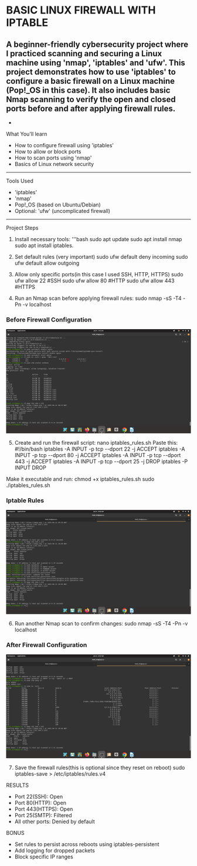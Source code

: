 # BASIC LINUX FIREWALL WITH IPTABLE

A beginner-friendly cybersecurity project where I practiced scanning and securing a Linux machine using 'nmap', 'iptables' and 'ufw'. This project demonstrates how to use 'iptables' to configure a basic firewall on a Linux machine (Pop!_OS in this case). It also includes basic Nmap scanning to verify the open and closed ports before and after applying firewall rules.
 --
-
What You'll learn

- How to configure firewall using 'iptables'
- How to allow or block ports
- How to scan ports using 'nmap'
- Basics of Linux network security
 ---

Tools Used
- 'iptables'
- 'nmap'
- Pop!_OS (based on Ubuntu/Debian)
- Optional: 'ufw' (uncomplicated firewall)

 ---
Project Steps
1. Install necessary tools:
'''bash
sudo apt update
sudo apt install nmap 
sudo apt install iptables.

2. Set default rules (very important)
sudo ufw default deny incoming
sudo ufw default allow outgoing

3. Allow only specific ports(in this case I used SSH, HTTP, HTTPS)
sudo ufw allow 22 #SSH
sudo ufw allow 80 #HTTP
sudo ufw allow 443 #HTTPS

4. Run an Nmap scan before applying firewall rules:
sudo nmap -sS -T4 -Pn -v localhost
### Before Firewall Configuration

![Before Firewall](./before-nmap.png)

5. Create and run the firewall script:
nano iptables_rules.sh
Paste this:
#!/bin/bash
iptables -A INPUT -p tcp --dport 22 -j ACCEPT
iptables -A INPUT -p tcp --dport 80 -j ACCEPT
iptables -A INPUT -p tcp --dport 443 -j ACCEPT
iptables -A INPUT -p tcp --dport 25 -j DROP
iptables -P INPUT DROP

Make it executable and run:
chmod +x iptables_rules.sh
sudo ./iptables_rules.sh

### Iptable Rules

![Iptables rules](./iptables-rules-script.png)

6. Run another Nmap scan to confirm changes:
sudo nmap -sS -T4 -Pn -v localhost

### After Firewall Configuration

![After Firewalll](./after-nmap.png)

7. Save the firewall rules(this is optional since they reset on reboot)
sudo iptables-save > /etc/iptables/rules.v4

 RESULTS
- Port 22(SSH): Open
- Port 80(HTTP): Open
- Port 443(HTTPS): Open
- Port 25(SMTP): Filtered
- All other ports: Denied by default

 BONUS
- Set rules to persist across reboots using iptables-persistent
- Add logging for dropped packets
- Block specific IP ranges
